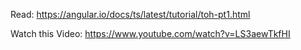 Read:
https://angular.io/docs/ts/latest/tutorial/toh-pt1.html

Watch this Video:
https://www.youtube.com/watch?v=LS3aewTkfHI